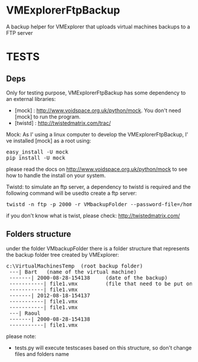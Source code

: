 VMExplorerFtpBackup
===================

A backup helper for VMExplorer that uploads virtual machines backups to a FTP server

TESTS
=====

Deps
----
Only for testing purpose, VMExplorerFtpBackup has some dependency to an external libraries:
  * [mock] : http://www.voidspace.org.uk/python/mock. You don't need [mock] to run the program.
  * [twistd] : http://twistedmatrix.com/trac/

Mock:
As I' using a linux computer to develop the VMExplorerFtpBackup, I' ve installed [mock] as a root using:
<pre>
easy_install -U mock
pip install -U mock
</pre>
please read the docs on  http://www.voidspace.org.uk/python/mock to see how to handle the install on your system.

Twistd:
to simulate an ftp server, a dependency to twistd is required and the following command will be usedto create a ftp server:
<pre>
twistd -n ftp -p 2000 -r VMbackupFolder --password-file=/home/myo/Temp/pass.dat
</pre>
if you don't know what is twist, please check: http://twistedmatrix.com/

Folders structure
----------------
under the folder VMbackupFolder there is a folder structure that represents the backup folder tree created by VMExplorer:
<pre>
c:\VirtualMachinesTemp  (root backup folder)
 ---| Bart   (name of the virtual machine)
 -------| 2000-08-28-154138     (date of the backup)
 -----------| file1.vmx         (file that need to be put on ftp)
 -----------| file1.vmx
 -------| 2012-08-18-154137
 -----------| file1.vmx
 -----------| file1.vmx
 ---| Raoul
 -------| 2000-08-28-154138
 -----------| file1.vmx
</pre>
please note:
- tests.py will execute testscases based on this structure, so don't change files and folders name

